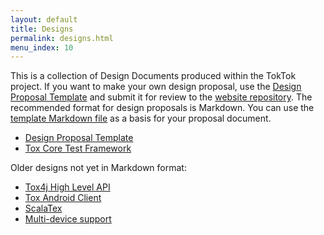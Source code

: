 ```yaml
---
layout: default
title: Designs
permalink: designs.html
menu_index: 10
---
```


This is a collection of Design Documents produced within the TokTok project. If
you want to make your own design proposal, use the [Design Proposal
Template](design/template.html) and submit it for review to the [website
repository](https://github.com/TokTok/website). The recommended format for
design proposals is Markdown. You can use the [template Markdown
file](https://raw.githubusercontent.com/TokTok/website/master/toktok/design/template.md)
as a basis for your proposal document.

- [Design Proposal Template](design/template.html)
- [Tox Core Test Framework](design/testing.html)

Older designs not yet in Markdown format:

- [Tox4j High Level API](https://docs.google.com/document/d/12o7znOBxFFt8vJk0DQNllh0frne1j5VVsffB7oFf0XY/edit)
- [Tox Android Client](https://docs.google.com/document/d/1Reo3BcB0dAXcB2LhcmTAPUUpUf9eOHCL_6s6FS_1-sY/edit)
- [ScalaTex](https://docs.google.com/document/d/1O9gqIaPZx1yJpqJysDT4mZTFtIlf5WrjumoKC-w3vDQ/edit)
- [Multi-device support](https://docs.google.com/document/d/1op6zGR0KYdF7tTWSSX79KQieJu30vLZ6XG327kIBhxQ/edit)
